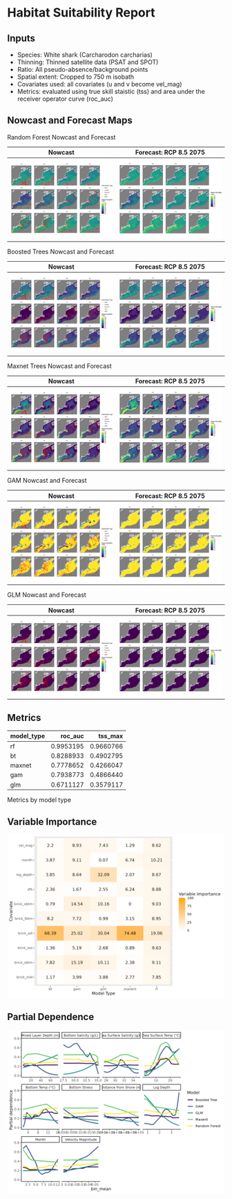 Habitat Suitability Report
================

## Inputs

- Species: White shark (Carcharodon carcharias)
- Thinning: Thinned satellite data (PSAT and SPOT)
- Ratio: All pseudo-absence/background points
- Spatial extent: Cropped to 750 m isobath
- Covariates used: all covariates (u and v become vel_mag)
- Metrics: evaluated using true skill staistic (tss) and area under the
  receiver operator curve (roc_auc)

## Nowcast and Forecast Maps

Random Forest Nowcast and Forecast

| Nowcast | Forecast: RCP 8.5 2075 |
|:--:|:--:|
| ![](../../../../tidy_reports/versions/c11/110360/c11.110360.01_12_rf_compiled_casts.png) | ![](../../../../tidy_reports/versions/c11/110364/c11.110364.01_12_rf_compiled_casts.png) |

Boosted Trees Nowcast and Forecast

| Nowcast | Forecast: RCP 8.5 2075 |
|:--:|:--:|
| ![](../../../../tidy_reports/versions/c11/110360/c11.110360.01_12_bt_compiled_casts.png) | ![](../../../../tidy_reports/versions/c11/110364/c11.110364.01_12_bt_compiled_casts.png) |

Maxnet Trees Nowcast and Forecast

| Nowcast | Forecast: RCP 8.5 2075 |
|:--:|:--:|
| ![](../../../../tidy_reports/versions/c11/110360/c11.110360.01_12_maxent_compiled_casts.png) | ![](../../../../tidy_reports/versions/c11/110364/c11.110364.01_12_maxent_compiled_casts.png) |

GAM Nowcast and Forecast

| Nowcast | Forecast: RCP 8.5 2075 |
|:--:|:--:|
| ![](../../../../tidy_reports/versions/c11/110360/c11.110360.01_12_gam_compiled_casts.png) | ![](../../../../tidy_reports/versions/c11/110364/c11.110364.01_12_gam_compiled_casts.png) |

GLM Nowcast and Forecast

| Nowcast | Forecast: RCP 8.5 2075 |
|:--:|:--:|
| ![](../../../../tidy_reports/versions/c11/110360/c11.110360.01_12_glm_compiled_casts.png) | ![](../../../../tidy_reports/versions/c11/110364/c11.110364.01_12_glm_compiled_casts.png) |

## Metrics

| model_type |   roc_auc |   tss_max |
|:-----------|----------:|----------:|
| rf         | 0.9953195 | 0.9660766 |
| bt         | 0.8288933 | 0.4902795 |
| maxnet     | 0.7778652 | 0.4266047 |
| gam        | 0.7938773 | 0.4866440 |
| glm        | 0.6711127 | 0.3579117 |

Metrics by model type

## Variable Importance

![](m11.11036_tidy_compiled_files/figure-gfm/variable_importance-1.png)

## Partial Dependence

![](m11.11036_tidy_compiled_files/figure-gfm/partial_dependence-1.png)
